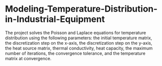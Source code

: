 # Modeling-Temperature-Distribution-in-Industrial-Equipment
The project solves the Poisson and Laplace equations for temperature distribution using the following parameters: the initial temperature matrix, the discretization step on the x-axis, the discretization step on the y-axis, the heat source matrix, thermal conductivity, heat capacity, the maximum number of iterations, the convergence tolerance, and the temperature matrix at convergence.
